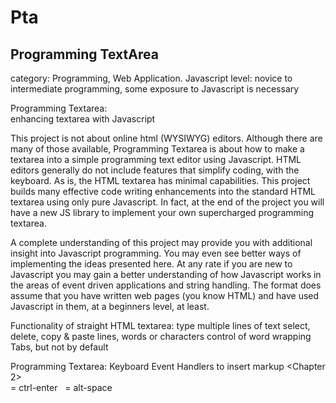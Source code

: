 # Pta
## Programming TextArea
category: Programming, Web Application. Javascript
level: novice to intermediate programming, some exposure to Javascript is necessary

Programming Textarea:<br>
  enhancing textarea with Javascript

This project is not about online html (WYSIWYG) editors. Although there are many of those available, Programming Textarea is about how to make a textarea into a simple programming text editor using Javascript. HTML editors generally do not include features that simplify coding, with the keyboard. As is, the HTML textarea has minimal capabilities. This project builds many effective code writing enhancements into the standard HTML textarea using only pure Javascript. In fact, at the end of the project you will have a new JS library to implement your own supercharged programming textarea.

A complete understanding of this project may provide you with additional insight into Javascript programming. You may even see better ways of implementing the ideas presented here. At any rate if you are new to Javascript you may gain a better understanding of how Javascript works in the areas of event driven applications and string handling. The format does assume that you have written web pages (you know HTML) and have used Javascript in them, at a beginners level, at least.

Functionality of  straight HTML textarea:
type multiple lines of text
select, delete, copy & paste lines, words or characters
control of word wrapping
Tabs, but not by default

Programming Textarea:
Keyboard Event Handlers to insert markup <Chapter 2>
<br>		= ctrl-enter
&nbsp;		= alt-space
<!--  →		= alt-c
join lines	= alt-j
ins line nbrs	= alt-l
	More handlers can be easily added in the JS code.
implement tabs - single or selected lines <Chapter 3>
Really a minimal expectation for any text editor, but very
useful when writing code. 
auto indentation “sticky tabs” <Chapter 4>
Indentation plays a crucial role in writing readable code.
search and replace <Chapter 5>
Most web browsers have a search function that works inside textarea, but not replace.
brace and paren matching <Chapter 6>
Most programming languages work with braces { } to define blocks of code. Alt-q attempts to match the brace next to the cursor, which will select the block of code between the open and closing symbol.
simplified Zen coding capabilities <Chapter 7>
By selecting a some text and pressing Alt-z the text acts as a key to find and insert text (markup or code) from a JSON table. 
Alt-a will prompt for a tag name and then surround selected <tag>text</tag>

